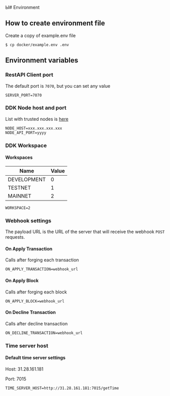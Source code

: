 Ы# Environment

## How to create environment file

Create a copy of example.env file

```
$ cp docker/example.env .env
```

## Environment variables

### RestAPI Client port

The default port is `7070`, but you can set any value

```
SERVER_PORT=7070
```

### DDK Node host and port

List with trusted nodes is [here](https://github.com/AraiEzzra/DDKCORE/blob/master/docs/api/example.md)

```
NODE_HOST=xxx.xxx.xxx.xxx
NODE_API_PORT=yyyy
```

### DDK Workspace

#### Workspaces

| Name        | Value |
|-------------|-------|
| DEVELOPMENT | 0     |
| TESTNET     | 1     |
| MAINNET     | 2     |

```
WORKSPACE=2
```

### Webhook settings

The payload URL is the URL of the server that will receive the webhook `POST` requests.

#### On Apply Transaction

Calls after forging each transaction

```
ON_APPLY_TRANSACTION=webhook_url
```

#### On Apply Block

Calls after forging each block

```
ON_APPLY_BLOCK=webhook_url
```

#### On Decline Transaction

Calls after decline transaction

```
ON_DECLINE_TRANSACTION=webhook_url
```

### Time server host

#### Default time server settings

Host: 31.28.161.181

Port: 7015

```
TIME_SERVER_HOST=http://31.28.161.181:7015/getTime
```
